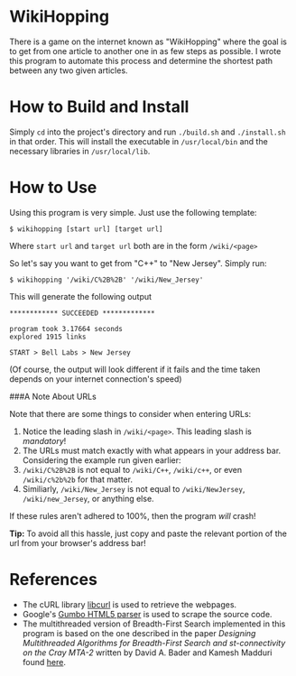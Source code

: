 # WikiHopping

There is a game on the internet known as "WikiHopping" where the goal is to get from one article to another one in as few steps as possible. I wrote this program to automate this process and determine the shortest path between any two given articles.

# How to Build and Install

Simply `cd` into the project's directory and run `./build.sh` and `./install.sh` in that order. This will install the executable in `/usr/local/bin` and the necessary libraries in `/usr/local/lib`.

# How to Use

Using this program is very simple. Just use the following template:

    $ wikihopping [start url] [target url]

Where `start url` and `target url` both are in the form `/wiki/<page>`

So let's say you want to get from "C++" to "New Jersey". Simply run:

    $ wikihopping '/wiki/C%2B%2B' '/wiki/New_Jersey'

This will generate the following output

    ************ SUCCEEDED *************
    
    program took 3.17664 seconds
    explored 1915 links
    
    START > Bell Labs > New Jersey

(Of course, the output will look different if it fails and the time taken depends on your internet connection's speed)

###A Note About URLs

Note that there are some things to consider when entering URLs:

1. Notice the leading slash in `/wiki/<page>`. This leading slash is *mandatory*!
2. The URLs must match exactly with what appears in your address bar. Considering the example run given earlier:
  1. `/wiki/C%2B%2B` is not equal to `/wiki/C++`, `/wiki/c++`, or even `/wiki/c%2b%2b` for that matter.
  2. Similiarly, `/wiki/New_Jersey` is not equal to `/wiki/NewJersey`, `/wiki/new_Jersey`, or anything else.
  
If these rules aren't adhered to 100%, then the program *will* crash!

<b>Tip:</b> To avoid all this hassle, just copy and paste the relevant portion of the url from your browser's address bar!

# References

* The cURL library [libcurl](https://curl.haxx.se/libcurl/) is used to retrieve the webpages.
* Google's [Gumbo HTML5 parser](https://github.com/google/gumbo-parser) is used to scrape the source code. 
* The multithreaded version of Breadth-First Search implemented in this program is based on the one described in the paper *Designing Multithreaded Algorithms for Breadth-First Search and st-connectivity on the Cray MTA-2* written by David A. Bader and Kamesh Madduri found [here](http://www.cc.gatech.edu/~bader/papers/MultithreadedBFS.html).
